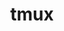 ---
title: "tmux"
layout: cache
categories: [package, develop]
meta: {"versions": ["3.3a"], "compilers": ["gcc@=10.2.1", "gcc@=7.5.0"], "oss": ["centos7", "ubuntu18.04"], "platforms": ["linux"], "targets": ["x86_64_v3"], "stacks": ["developer-tools", "developer-tools-manylinux2014", "root"], "num_specs": 3, "num_specs_by_stack": {"developer-tools-manylinux2014": 1, "root": 3, "developer-tools": 2}}
spec_details: [{"hash": "tbbsbxsnv7vnjqvls5elb32armxm5zig", "compiler": "gcc@=10.2.1", "versions": ["3.3a"], "os": "centos7", "platform": "linux", "target": "x86_64_v3", "variants": ["build_system=autotools", "~static", "~utf8proc"], "stacks": ["developer-tools-manylinux2014", "root"], "size": "-", "tarball": "https://binaries.spack.io/develop/build_cache/linux-centos7-x86_64_v3/gcc-10.2.1/tmux-3.3a/linux-centos7-x86_64_v3-gcc-10.2.1-tmux-3.3a-tbbsbxsnv7vnjqvls5elb32armxm5zig.spack"}, {"hash": "lrqu6tkyqqpyqi26k2oasa6bshvg6a4o", "compiler": "gcc@=7.5.0", "versions": ["3.3a"], "os": "ubuntu18.04", "platform": "linux", "target": "x86_64_v3", "variants": ["build_system=autotools", "~static", "~utf8proc"], "stacks": ["root", "developer-tools"], "size": "-", "tarball": "https://binaries.spack.io/develop/build_cache/linux-ubuntu18.04-x86_64_v3/gcc-7.5.0/tmux-3.3a/linux-ubuntu18.04-x86_64_v3-gcc-7.5.0-tmux-3.3a-lrqu6tkyqqpyqi26k2oasa6bshvg6a4o.spack"}, {"hash": "rtzjdtht56hqcwr24kglrnmvchios4pq", "compiler": "gcc@=7.5.0", "versions": ["3.3a"], "os": "ubuntu18.04", "platform": "linux", "target": "x86_64_v3", "variants": ["build_system=autotools", "~static", "~utf8proc"], "stacks": ["root", "developer-tools"], "size": "-", "tarball": "https://binaries.spack.io/develop/build_cache/linux-ubuntu18.04-x86_64_v3/gcc-7.5.0/tmux-3.3a/linux-ubuntu18.04-x86_64_v3-gcc-7.5.0-tmux-3.3a-rtzjdtht56hqcwr24kglrnmvchios4pq.spack"}]
---